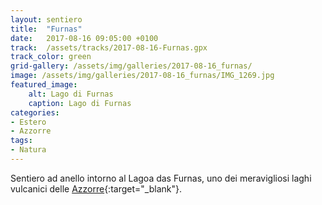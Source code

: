 ```yaml
---
layout: sentiero
title:  "Furnas"
date:   2017-08-16 09:05:00 +0100
track:  /assets/tracks/2017-08-16-Furnas.gpx
track_color: green
grid-gallery: /assets/img/galleries/2017-08-16_furnas/
image: /assets/img/galleries/2017-08-16_furnas/IMG_1269.jpg
featured_image:
    alt: Lago di Furnas
    caption: Lago di Furnas
categories:
- Estero
- Azzorre
tags:
- Natura
---
```


Sentiero ad anello intorno al Lagoa das Furnas, uno dei meravigliosi laghi vulcanici delle [Azzorre](/categories/azzorre){:target="_blank"}. 